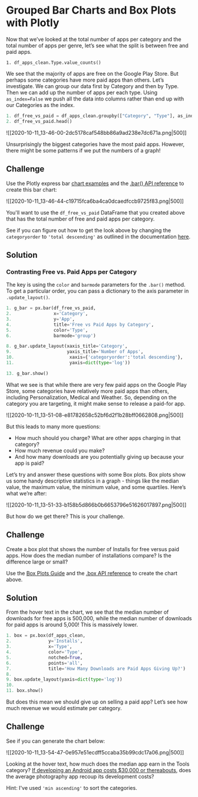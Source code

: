 # Grouped Bar Charts and Box Plots with Plotly

Now that we’ve looked at the total number of apps per category and the total number of apps per genre, let’s see what the split is between free and paid apps.

`1. df_apps_clean.Type.value_counts()`

We see that the majority of apps are free on the Google Play Store. But perhaps some categories have more paid apps than others. Let’s investigate. We can group our data first by Category and then by Type. Then we can add up the number of apps per each type. Using `as_index=False` we push all the data into columns rather than end up with our Categories as the index.

```python
1. df_free_vs_paid = df_apps_clean.groupby(["Category", "Type"], as_index=False).agg({'App': pd.Series.count}).sort_values('App')
2. df_free_vs_paid.head()
```

![[2020-10-11_13-46-00-2dc5178caf548bb86a9ad238e7dc671a.png|500]]

Unsurprisingly the biggest categories have the most paid apps. However, there might be some patterns if we put the numbers of a graph!

## Challenge

Use the Plotly express bar [chart examples](https://plotly.com/python/bar-charts/#bar-chart-with-sorted-or-ordered-categories) and the [.bar() API reference](https://plotly.com/python-api-reference/generated/plotly.express.bar.html#plotly.express.bar) to create this bar chart:

![[2020-10-11_13-46-44-c19715fca6ba4ca0dcaedfccb9725f83.png|500]]

You'll want to use the `df_free_vs_paid` DataFrame that you created above that has the total number of free and paid apps per category.

See if you can figure out how to get the look above by changing the `categoryorder` to `'total descending'` as outlined in the documentation [here](https://plotly.com/python/categorical-axes/#automatically-sorting-categories-by-name-or-total-value).

## Solution

### Contrasting Free vs. Paid Apps per Category

The key is using the `color` and `barmode` parameters for the `.bar()` method. To get a particular order, you can pass a dictionary to the axis parameter in `.update_layout()`.

```python
1. g_bar = px.bar(df_free_vs_paid,
2.                x='Category',
3.                y='App',
4.                title='Free vs Paid Apps by Category',
5.                color='Type',
6.                barmode='group')

8. g_bar.update_layout(xaxis_title='Category',
9.                     yaxis_title='Number of Apps',
10.                     xaxis={'categoryorder':'total descending'},
11.                     yaxis=dict(type='log'))

13. g_bar.show()
```

What we see is that while there are very few paid apps on the Google Play Store, some categories have relatively more paid apps than others, including Personalization, Medical and Weather. So, depending on the category you are targeting, it might make sense to release a paid-for app.

![[2020-10-11_13-51-08-e81782658c52bf6d2f1b28bff0662808.png|500]]

But this leads to many more questions:

- How much should you charge? What are other apps charging in that category?
- How much revenue could you make?
- And how many downloads are you potentially giving up because your app is paid?

Let’s try and answer these questions with some Box plots. Box plots show us some handy descriptive statistics in a graph - things like the median value, the maximum value, the minimum value, and some quartiles. Here’s what we’re after:

![[2020-10-11_13-51-33-b158b5d866b0b6653796e51626017897.png|500]]

But how do we get there? This is your challenge.

## Challenge

Create a box plot that shows the number of Installs for free versus paid apps. How does the median number of installations compare? Is the difference large or small?

Use the [Box Plots Guide](https://plotly.com/python/box-plots/) and the [.box API reference](https://plotly.com/python-api-reference/generated/plotly.express.box.html) to create the chart above.

## Solution

From the hover text in the chart, we see that the median number of downloads for free apps is 500,000, while the median number of downloads for paid apps is around 5,000! This is massively lower.

```python
1. box = px.box(df_apps_clean,
2.              y='Installs',
3.              x='Type',
4.              color='Type',
5.              notched=True,
6.              points='all',
7.              title='How Many Downloads are Paid Apps Giving Up?')
8.
9. box.update_layout(yaxis=dict(type='log'))
10.
11. box.show()
```

But does this mean we should give up on selling a paid app? Let’s see how much revenue we would estimate per category.

## Challenge

See if you can generate the chart below:

![[2020-10-11_13-54-47-0e957e51ecdff5ccaba35b99cdc17a06.png|500]]

Looking at the hover text, how much does the median app earn in the Tools category? [If developing an Android app costs $30,000 or thereabouts](http://howmuchtomakeanapp.com/), does the average photography app recoup its development costs?

Hint: I've used `'min ascending'` to sort the categories.